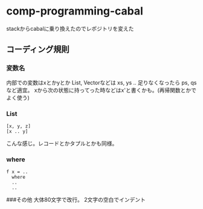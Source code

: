 # comp-programming-cabal
stackからcabalに乗り換えたのでレポジトリを変えた
## コーディング規則
### 変数名
内部での変数はxとかyとか List, Vectorなどは xs, ys .. 
足りなくなったら ps, qs など適宜。
xから次の状態に持ってった時などはx'と書くかも。(再帰関数とかでよく使う)
### List
```
[x, y, z]
[x .. y]
```
こんな感じ。レコードとかタプルとかも同様。
### where
```
f x = ..
  where
  ..
  ..
```
###その他
大体80文字で改行。
2文字の空白でインデント
